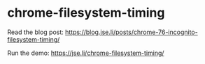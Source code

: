 # chrome-filesystem-timing

Read the blog post: https://blog.jse.li/posts/chrome-76-incognito-filesystem-timing/

Run the demo: https://jse.li/chrome-filesystem-timing/
